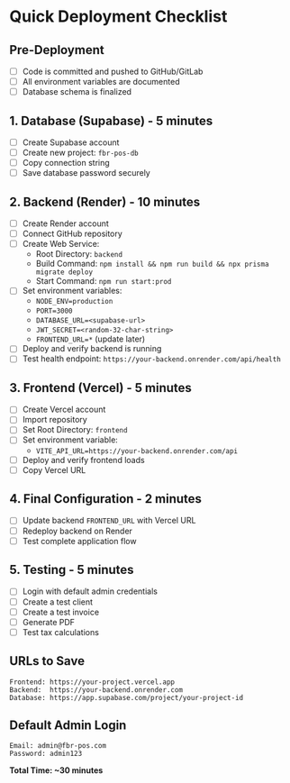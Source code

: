 # Quick Deployment Checklist

## Pre-Deployment
- [ ] Code is committed and pushed to GitHub/GitLab
- [ ] All environment variables are documented
- [ ] Database schema is finalized

## 1. Database (Supabase) - 5 minutes
- [ ] Create Supabase account
- [ ] Create new project: `fbr-pos-db`
- [ ] Copy connection string
- [ ] Save database password securely

## 2. Backend (Render) - 10 minutes
- [ ] Create Render account
- [ ] Connect GitHub repository
- [ ] Create Web Service:
  - Root Directory: `backend`
  - Build Command: `npm install && npm run build && npx prisma migrate deploy`
  - Start Command: `npm run start:prod`
- [ ] Set environment variables:
  - `NODE_ENV=production`
  - `PORT=3000`  
  - `DATABASE_URL=<supabase-url>`
  - `JWT_SECRET=<random-32-char-string>`
  - `FRONTEND_URL=*` (update later)
- [ ] Deploy and verify backend is running
- [ ] Test health endpoint: `https://your-backend.onrender.com/api/health`

## 3. Frontend (Vercel) - 5 minutes
- [ ] Create Vercel account
- [ ] Import repository
- [ ] Set Root Directory: `frontend`
- [ ] Set environment variable:
  - `VITE_API_URL=https://your-backend.onrender.com/api`
- [ ] Deploy and verify frontend loads
- [ ] Copy Vercel URL

## 4. Final Configuration - 2 minutes
- [ ] Update backend `FRONTEND_URL` with Vercel URL
- [ ] Redeploy backend on Render
- [ ] Test complete application flow

## 5. Testing - 5 minutes
- [ ] Login with default admin credentials
- [ ] Create a test client
- [ ] Create a test invoice
- [ ] Generate PDF
- [ ] Test tax calculations

## URLs to Save
```
Frontend: https://your-project.vercel.app
Backend:  https://your-backend.onrender.com
Database: https://app.supabase.com/project/your-project-id
```

## Default Admin Login
```
Email: admin@fbr-pos.com
Password: admin123
```

**Total Time: ~30 minutes** 